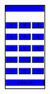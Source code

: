 <html>
<head>
<style>
     #Clear{
	    width:130px;
		}
		.formstyle{
		   width:130px;
		   height:275px;
		   margin:auto;
		   border:2px solid black;
		   }
		   input{
		   width:40px;
		   background-color:blue;
		   }
		   #Answerstyle{
		   width:130px;
		   }
</style>
</head>

<body>

<div class="formstyle">
<form name= "forms">
<input type="text" name = "Answer" id="Answerstyle"><br>
<br><br>
<input type="button" value =" 1 " onclick="forms.Answer.value +='1' ">
<input type="button" value =" 2 " onclick="forms.Answer.value +='2' ">
<input type="button" value =" 3 " onclick="forms.Answer.value +='3' ">
<br><br>
<input type="button" value =" 4 " onclick="forms.Answer.value +='4' ">
<input type="button" value =" 5 " onclick="forms.Answer.value +='5' ">
<input type="button" value =" 6 " onclick="forms.Answer.value +='6' ">
<br><br>
<input type="button" value =" 7 " onclick="forms.Answer.value +='7' ">
<input type="button" value =" 8 " onclick="forms.Answer.value +='8' ">
<input type="button" value =" 9 " onclick="forms.Answer.value +='9' ">
<br><br>
<input type="button" value =" + " onclick="forms.Answer.value +='+' ">
<input type="button" value =" - " onclick="forms.Answer.value +='-' ">
<input type="button" value =" * " onclick="forms.Answer.value +='*' ">
<br><br>
<input type="button" value =" / " onclick="forms.Answer.value +='/' ">
<input type="button" value =" 0 " onclick="forms.Answer.value +='0' ">
<input type="button" value =" = " onclick="forms.Answer.value = eval(forms.Answer.value) "> 
<br><br>
<input type="button" value="Clear All" onclick="forms.Answer.value=' ' " id="Clear">
</form>
</div>

</body>
</html>
